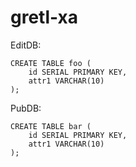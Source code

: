 # gretl-xa

EditDB:
```
CREATE TABLE foo (
    id SERIAL PRIMARY KEY,
    attr1 VARCHAR(10)
);
```

PubDB:
```
CREATE TABLE bar (
    id SERIAL PRIMARY KEY,
    attr1 VARCHAR(10)
);
```